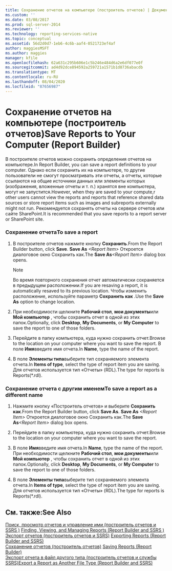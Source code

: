 ```yaml
---
title: Сохранение отчетов на компьютере (построитель отчетов) | Документация Майкрософт
ms.custom: ''
ms.date: 03/08/2017
ms.prod: sql-server-2014
ms.reviewer: ''
ms.technology: reporting-services-native
ms.topic: conceptual
ms.assetid: 56d2d0d7-1eb6-4c6b-aaf4-0521723ef4af
author: maggiesMSFT
ms.author: maggies
manager: kfile
ms.openlocfilehash: 62a631c295b606e1c5b246e484d6a2e6df077e0f
ms.sourcegitcommit: ad4d92dce894592a259721a1571b1d8736abacdb
ms.translationtype: MT
ms.contentlocale: ru-RU
ms.lasthandoff: 08/04/2020
ms.locfileid: "87656987"
---
```

# <a name="save-reports-to-your-computer-report-builder"></a><span data-ttu-id="5827b-102">Сохранение отчетов на компьютере (построитель отчетов)</span><span class="sxs-lookup"><span data-stu-id="5827b-102">Save Reports to Your Computer (Report Builder)</span></span>
  <span data-ttu-id="5827b-103">В построителе отчетов можно сохранить определения отчетов на компьютере.</span><span class="sxs-lookup"><span data-stu-id="5827b-103">In Report Builder, you can save a report definitions to your computer.</span></span> <span data-ttu-id="5827b-104">Однако если сохранить их на компьютере, то другие пользователи не смогут просматривать эти отчеты, а отчеты, которые ссылаются на общие источники данных или элементы которых (изображения, вложенные отчеты и т. п.) хранятся вне компьютера, могут не запустится.</span><span class="sxs-lookup"><span data-stu-id="5827b-104">However, when they are saved to your compute,r other users cannot view the reports and reports that reference shared data sources or store report items such as images and subreports externally might not run.</span></span> <span data-ttu-id="5827b-105">Рекомендуется сохранять отчеты на сервере отчетов или сайте SharePoint.</span><span class="sxs-lookup"><span data-stu-id="5827b-105">It is recommended that you save reports to a report server or SharePoint site.</span></span>  
  
### <a name="to-save-a-report"></a><span data-ttu-id="5827b-106">Сохранение отчета</span><span class="sxs-lookup"><span data-stu-id="5827b-106">To save a report</span></span>  
  
1.  <span data-ttu-id="5827b-107">В построителе отчетов нажмите кнопку **Сохранить**.</span><span class="sxs-lookup"><span data-stu-id="5827b-107">From the Report Builder button, click **Save**.</span></span> <span data-ttu-id="5827b-108">**Save As** _\<Report Item>_ Откроется диалоговое окно Сохранить как.</span><span class="sxs-lookup"><span data-stu-id="5827b-108">The **Save As**_\<Report Item>_ dialog box opens.</span></span>  
  
    > [!NOTE]  
    >  <span data-ttu-id="5827b-109">Во время повторного сохранения отчет автоматически сохраняется в предыдущем расположении.</span><span class="sxs-lookup"><span data-stu-id="5827b-109">If you are resaving a report, it is automatically resaved to its previous location.</span></span> <span data-ttu-id="5827b-110">Чтобы изменить расположение, используйте параметр **Сохранить как** .</span><span class="sxs-lookup"><span data-stu-id="5827b-110">Use the **Save As** option to change location.</span></span>  
  
2.  <span data-ttu-id="5827b-111">При необходимости щелкните **Рабочий стол**, **мои документы**или **Мой компьютер** , чтобы сохранить отчет в одной из этих папок.</span><span class="sxs-lookup"><span data-stu-id="5827b-111">Optionally, click **Desktop**, **My Documents**, or **My Computer** to save the report to one of those folders.</span></span>  
  
3.  <span data-ttu-id="5827b-112">Перейдите в папку компьютера, куда нужно сохранить отчет.</span><span class="sxs-lookup"><span data-stu-id="5827b-112">Browse to the location on your computer where you want to save the report.</span></span> <span data-ttu-id="5827b-113">В поле **Имя**введите имя отчета.</span><span class="sxs-lookup"><span data-stu-id="5827b-113">In **Name**, type the name of the report.</span></span>  
  
4.  <span data-ttu-id="5827b-114">В поле **Элементы типа**выберите тип сохраняемого элемента отчета.</span><span class="sxs-lookup"><span data-stu-id="5827b-114">In **Items of type**, select the type of report item you are saving.</span></span> <span data-ttu-id="5827b-115">Для отчетов используется тип «Отчеты» (RDL).</span><span class="sxs-lookup"><span data-stu-id="5827b-115">The type for reports is Reports(\*.rdl).</span></span>  
  
### <a name="to-save-a-report-as-a-different-name"></a><span data-ttu-id="5827b-116">Сохранение отчета с другим именем</span><span class="sxs-lookup"><span data-stu-id="5827b-116">To save a report as a different name</span></span>  
  
1.  <span data-ttu-id="5827b-117">Нажмите кнопку «Построитель отчетов» и выберите **Сохранить как**.</span><span class="sxs-lookup"><span data-stu-id="5827b-117">From the Report Builder button, click **Save As**.</span></span> <span data-ttu-id="5827b-118">**Save As** _\<Report Item>_ Откроется диалоговое окно Сохранить как.</span><span class="sxs-lookup"><span data-stu-id="5827b-118">The **Save As**_\<Report Item>_ dialog box opens.</span></span>  
  
2.  <span data-ttu-id="5827b-119">Перейдите в папку компьютера, куда нужно сохранить отчет.</span><span class="sxs-lookup"><span data-stu-id="5827b-119">Browse to the location on your computer where you want to save the report.</span></span>  
  
3.  <span data-ttu-id="5827b-120">В поле **Имя**введите имя отчета.</span><span class="sxs-lookup"><span data-stu-id="5827b-120">In **Name**, type the name of the report.</span></span> <span data-ttu-id="5827b-121">При необходимости щелкните **Рабочий стол**, **мои документы**или **Мой компьютер** , чтобы сохранить отчет в одной из этих папок.</span><span class="sxs-lookup"><span data-stu-id="5827b-121">Optionally, click **Desktop**, **My Documents**, or **My Computer** to save the report to one of those folders.</span></span>  
  
4.  <span data-ttu-id="5827b-122">В поле **Элементы типа**выберите тип сохраняемого элемента отчета.</span><span class="sxs-lookup"><span data-stu-id="5827b-122">In **Items of type**, select the type of report item you are saving.</span></span> <span data-ttu-id="5827b-123">Для отчетов используется тип «Отчеты» (RDL).</span><span class="sxs-lookup"><span data-stu-id="5827b-123">The type for reports is Reports(\*.rdl).</span></span>  
  
## <a name="see-also"></a><span data-ttu-id="5827b-124">См. также:</span><span class="sxs-lookup"><span data-stu-id="5827b-124">See Also</span></span>  
 <span data-ttu-id="5827b-125">[Поиск, просмотр отчетов и управление ими &#40;построитель отчетов и SSRS &#41;](report-builder/finding-viewing-and-managing-reports-report-builder-and-ssrs.md) </span><span class="sxs-lookup"><span data-stu-id="5827b-125">[Finding, Viewing, and Managing Reports &#40;Report Builder and SSRS &#41;](report-builder/finding-viewing-and-managing-reports-report-builder-and-ssrs.md) </span></span>  
 <span data-ttu-id="5827b-126">[Экспорт отчетов &#40;построитель отчетов и SSRS&#41;](report-builder/export-reports-report-builder-and-ssrs.md) </span><span class="sxs-lookup"><span data-stu-id="5827b-126">[Exporting Reports &#40;Report Builder and SSRS&#41;](report-builder/export-reports-report-builder-and-ssrs.md) </span></span>  
 <span data-ttu-id="5827b-127">[Сохранение отчетов &#40;построитель отчетов&#41;](report-builder/saving-reports-report-builder.md) </span><span class="sxs-lookup"><span data-stu-id="5827b-127">[Saving Reports &#40;Report Builder&#41;](report-builder/saving-reports-report-builder.md) </span></span>  
 [<span data-ttu-id="5827b-128">Экспорт отчета в файл другого типа (построитель отчетов и службы SSRS)</span><span class="sxs-lookup"><span data-stu-id="5827b-128">Export a Report as Another File Type &#40;Report Builder and SSRS&#41;</span></span>](../../2014/reporting-services/export-a-report-as-another-file-type-report-builder-and-ssrs.md)  
  
  
